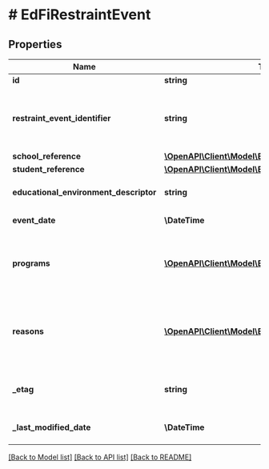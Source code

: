 # # EdFiRestraintEvent

## Properties

Name | Type | Description | Notes
------------ | ------------- | ------------- | -------------
**id** | **string** |  | [optional]
**restraint_event_identifier** | **string** | A unique number or alphanumeric code assigned to a restraint event by a school, school system, state, or other agency or entity. |
**school_reference** | [**\OpenAPI\Client\Model\EdFiSchoolReference**](EdFiSchoolReference.md) |  |
**student_reference** | [**\OpenAPI\Client\Model\EdFiStudentReference**](EdFiStudentReference.md) |  |
**educational_environment_descriptor** | **string** | The setting where the RestraintEvent was exercised. | [optional]
**event_date** | **\DateTime** | Month, day, and year of the restraint event. |
**programs** | [**\OpenAPI\Client\Model\EdFiRestraintEventProgram[]**](EdFiRestraintEventProgram.md) | An unordered collection of restraintEventPrograms. The special education program associated with the restraint event. | [optional]
**reasons** | [**\OpenAPI\Client\Model\EdFiRestraintEventReason[]**](EdFiRestraintEventReason.md) | An unordered collection of restraintEventReasons. A categorization of the circumstances or reason for the RestraintEvent. | [optional]
**_etag** | **string** | A unique system-generated value that identifies the version of the resource. | [optional]
**_last_modified_date** | **\DateTime** | The date and time the resource was last modified. | [optional]

[[Back to Model list]](../../README.md#models) [[Back to API list]](../../README.md#endpoints) [[Back to README]](../../README.md)

